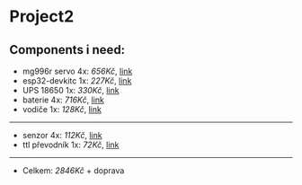 # Project2
## Components  i need:
- mg996r servo 4x: *656Kč*, [link](https://www.laskakit.cz/servo-mg996-s-kovovymi-prevody-180---extra-silne)
- esp32-devkitc 1x: *227Kč*, [link](https://dratek.cz/arduino/51547-esp32-devkitc-development-board-38pin.html)
- UPS 18650 1x: *330Kč*, [link](https://www.tipa.eu/cz/nabijecka-baterii-powerbanka-modul-v8-pro-esp32esp8266-pro-4x-li-ion-18650)
- baterie 4x: *716Kč*, [link](https://dratek.cz/arduino/48194-li-ion-akumulator-18650-westinghouse-2600mah.html)
- vodiče 1x: *128Kč*, [link](https://www.laskakit.cz/propojovaci-vodice-10cm-24awg-300-kusu)
---
- senzor 4x: *112Kč*, [link](https://www.laskakit.cz/arduino-infracerveny-senzor-sledovani-cary)
- ttl převodník 1x: *72Kč*, [link](https://dratek.cz/arduino/1158-eses-cp2102-usb-ttl-prevodnik.html)
---
- Celkem: *2846Kč* + doprava